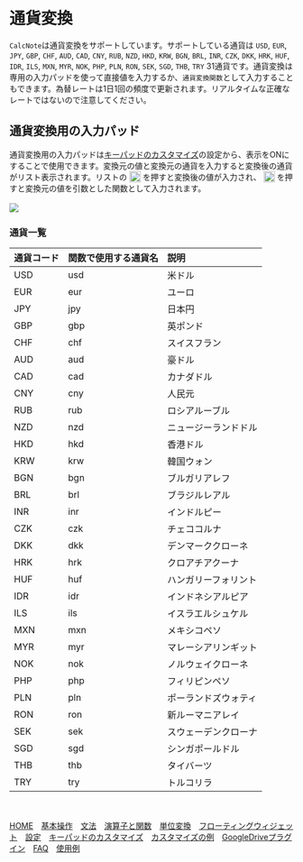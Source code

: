 # 通貨変換
`CalcNote`は通貨変換をサポートしています。サポートしている通貨は `USD`, `EUR`, `JPY`, `GBP`, `CHF`, `AUD`, `CAD`, `CNY`, `RUB`, `NZD`, `HKD`, `KRW`, `BGN`, `BRL`, `INR`, `CZK`, `DKK`, `HRK`, `HUF`, `IDR`, `ILS`, `MXN`, `MYR`, `NOK`, `PHP`, `PLN`, `RON`, `SEK`, `SGD`, `THB`, `TRY` 31通貨です。通貨変換は専用の入力パッドを使って直接値を入力するか、`通貨変換関数`として入力することもできます。為替レートは1日1回の頻度で更新されます。リアルタイムな正確なレートではないので注意してください。

## 通貨変換用の入力パッド
通貨変換用の入力パッドは[キーパッドのカスタマイズ](customizing_keypad.md)の設定から、表示をONにすることで使用できます。変換元の値と変換元の通貨を入力すると変換後の通貨がリスト表示されます。リストの <img src="https://raw.githubusercontent.com/burton999dev/CalcNoteHelp/master/images/all/ic_paste_value_black_24dp.png" width="20px" align="top"> を押すと変換後の値が入力され、 <img src="https://raw.githubusercontent.com/burton999dev/CalcNoteHelp/master/images/all/ic_paste_function_black_24dp.png" width="20px" align="top"> を押すと変換元の値を引数とした関数として入力されます。
<br/>
<br/>
<img src="https://raw.githubusercontent.com/burton999dev/CalcNoteHelp/master/images/ja/currency_converter.png">

### 通貨一覧
|通貨コード|関数で使用する通貨名|説明|
|:-----------|:------------|:------------|
USD|usd|米ドル
EUR|eur|ユーロ
JPY|jpy|日本円
GBP|gbp|英ポンド
CHF|chf|スイスフラン
AUD|aud|豪ドル
CAD|cad|カナダドル
CNY|cny|人民元
RUB|rub|ロシアルーブル
NZD|nzd|ニュージーランドドル
HKD|hkd|香港ドル
KRW|krw|韓国ウォン
BGN|bgn|ブルガリアレフ
BRL|brl|ブラジルレアル
INR|inr|インドルピー
CZK|czk|チェココルナ
DKK|dkk|デンマーククローネ
HRK|hrk|クロアチアクーナ
HUF|huf|ハンガリーフォリント
IDR|idr|インドネシアルピア
ILS|ils|イスラエルシュケル
MXN|mxn|メキシコペソ
MYR|myr|マレーシアリンギット
NOK|nok|ノルウェイクローネ
PHP|php|フィリピンペソ
PLN|pln|ポーランドズウォティ
RON|ron|新ルーマニアレイ
SEK|sek|スウェーデンクローナ
SGD|sgd|シンガポールドル
THB|thb|タイバーツ
TRY|try|トルコリラ

<br><br>
[HOME](index.md)　[基本操作](how2use.md)　[文法](http://burton999dev.github.io/CalcNoteHelp/grammar_ja.html)　[演算子と関数](operator_and_function.md)　[単位変換](unit_converter.md)　[フローティングウィジェット](floating_widget.md)　[設定](settings.md)　[キーパッドのカスタマイズ](customizing_keypad.md)　[カスタマイズの例](example4theme.md)　[GoogleDriveプラグイン](google_drive_plugin.md)　[FAQ](faq.md)　[使用例](http://android.ascii.jp/2016/02/29/893463)  

